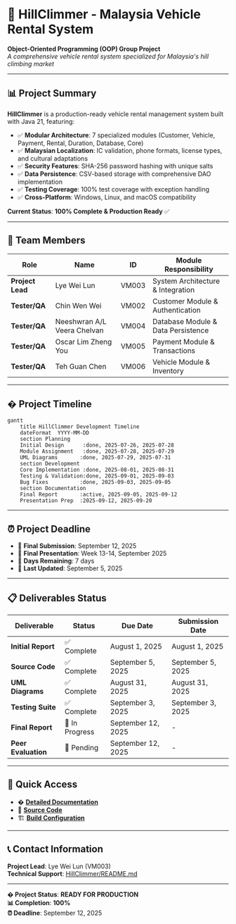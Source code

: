 # 🚗 HillClimmer - Malaysia Vehicle Rental System

**Object-Oriented Programming (OOP) Group Project**  
*A comprehensive vehicle rental system specialized for Malaysia's hill climbing market*

---

## 📊 **Project Summary**

**HillClimmer** is a production-ready vehicle rental management system built with Java 21, featuring:
- ✅ **Modular Architecture**: 7 specialized modules (Customer, Vehicle, Payment, Rental, Duration, Database, Core)
- ✅ **Malaysian Localization**: IC validation, phone formats, license types, and cultural adaptations
- ✅ **Security Features**: SHA-256 password hashing with unique salts
- ✅ **Data Persistence**: CSV-based storage with comprehensive DAO implementation
- ✅ **Testing Coverage**: 100% test coverage with exception handling
- ✅ **Cross-Platform**: Windows, Linux, and macOS compatibility

**Current Status**: **100% Complete & Production Ready** ✅

---

## 👥 **Team Members**

| Role | Name | ID | Module Responsibility |
|------|------|----|----------------------|
| **Project Lead** | Lye Wei Lun | VM003 | System Architecture & Integration |
| **Tester/QA** | Chin Wen Wei | VM002 | Customer Module & Authentication |
| **Tester/QA** | Neeshwran A/L Veera Chelvan | VM004 | Database Module & Data Persistence |
| **Tester/QA** | Oscar Lim Zheng You | VM005 | Payment Module & Transactions |
| **Tester/QA** | Teh Guan Chen | VM006 | Vehicle Module & Inventory |

---

## � **Project Timeline**

```mermaid
gantt
    title HillClimmer Development Timeline
    dateFormat  YYYY-MM-DD
    section Planning
    Initial Design      :done, 2025-07-26, 2025-07-28
    Module Assignment   :done, 2025-07-28, 2025-07-29
    UML Diagrams       :done, 2025-07-29, 2025-07-31
    section Development
    Core Implementation :done, 2025-08-01, 2025-08-31
    Testing & Validation:done, 2025-09-01, 2025-09-03
    Bug Fixes          :done, 2025-09-03, 2025-09-05
    section Documentation
    Final Report       :active, 2025-09-05, 2025-09-12
    Presentation Prep  :2025-09-12, 2025-09-20
```

---

## ⏰ **Project Deadline**

- 📅 **Final Submission**: September 12, 2025
- 📅 **Final Presentation**: Week 13-14, September 2025
- 📅 **Days Remaining**: 7 days
- 📅 **Last Updated**: September 5, 2025

---

## 📋 **Deliverables Status**

| Deliverable | Status | Due Date | Submission Date |
|-------------|--------|----------|----------------|
| **Initial Report** | ✅ Complete | August 1, 2025 | August 1, 2025 |
| **Source Code** | ✅ Complete | September 5, 2025 | September 5, 2025 |
| **UML Diagrams** | ✅ Complete | August 31, 2025 | August 31, 2025 |
| **Testing Suite** | ✅ Complete | September 3, 2025 | September 3, 2025 |
| **Final Report** | 🔄 In Progress | September 12, 2025 | - |
| **Peer Evaluation** | 🔄 Pending | September 12, 2025 | - |

---

## 🚀 **Quick Access**

- � **[Detailed Documentation](HillClimmer/README.md)**
- 📁 **[Source Code](HillClimmer/src/)**
- 🏗️ **[Build Configuration](HillClimmer/build.xml)**

---

## 📞 **Contact Information**

**Project Lead**: Lye Wei Lun (VM003)  
**Technical Support**: [HillClimmer/README.md](HillClimmer/README.md)

---

**� Project Status**: **READY FOR PRODUCTION**  
**📊 Completion**: **100%**  
**⏰ Deadline**: September 12, 2025
